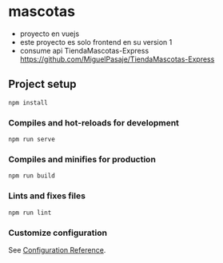 # mascotas
 - proyecto en vuejs
 - este proyecto es solo frontend en su version 1
 - consume api TiendaMascotas-Express https://github.com/MiguelPasaje/TiendaMascotas-Express


## Project setup
```
npm install
```

### Compiles and hot-reloads for development
```
npm run serve
```

### Compiles and minifies for production
```
npm run build
```

### Lints and fixes files
```
npm run lint
```

### Customize configuration
See [Configuration Reference](https://cli.vuejs.org/config/).
